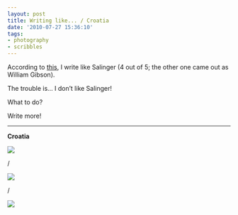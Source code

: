 ```yaml
---
layout: post
title: Writing like... / Croatia
date: '2010-07-27 15:36:10'
tags:
- photography
- scribbles
---
```



According to [this](http://iwl.me/), I write like Salinger (4 out of 5; the other one came out as William Gibson).

The trouble is… I don’t like Salinger!

What to do?

Write more!

---

**Croatia**

![](http://lh4.ggpht.com/_8N3MB6ce-Uw/TE7uFAKFlhI/AAAAAAAAN74/9EUqFv5WmLg/s800/DSC04086.JPG)

/

![](http://lh6.ggpht.com/_8N3MB6ce-Uw/TE7uFRbiPdI/AAAAAAAAN78/Gi8rkVDB0sE/s800/DSC04154.JPG)

/

![](http://lh3.ggpht.com/_8N3MB6ce-Uw/TE7uF5nZwxI/AAAAAAAAN8A/hQqCTjHuVYc/s800/DSC04245.JPG)


